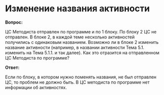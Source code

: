 # Изменение названия активности

**Вопрос:**

ЦС Методиста отправлен по программе и по 1 блоку. По блоку 2 ЦС не отправлен. В блоке 2, в каждой теме несколько активностей получились с одинаковым названием. Возможно ли в блоке 2 изменить название активности (например, в названии активности Тема 5.1. изменить на Тема 5.1.1. и так далее). Как это отразится на отправленном ЦС Методиста по программе?

**Ответ:**&#x20;

Если по блоку, в котором нужно поменять названия, не был отправлен ЦС, то проблем не должно быть. В ЦС методиста по программе нет информации об активностях.
